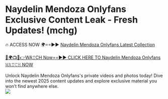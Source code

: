 # Naydelin Mendoza Onlyfans Exclusive Content Leak - Fresh Updates! (mchg)

🔥 ACCESS NOW 🌍==►► <a href="https://tinyurl.com/kvy9nzfs" rel="nofollow">Naydelin Mendoza Onlyfans Latest Collection</a>
<br><br>
[🔴🌍📺📱👉WA𝚃CH Now==►► CLICK HERE TO Naydelin Mendoza Onlyfans 𝚆𝙰𝚃𝙲𝙷 NOW](https://tinyurl.com/kvy9nzfs)
<br><br>
Unlock Naydelin Mendoza Onlyfans's private videos and photos today! Dive into the newest 2025 content updates and explore exclusive material you won’t find anywhere else.
<br>
<a href="https://tinyurl.com/kvy9nzfs" rel="nofollow" data-target="animated-image.originalLink"><img src="https://camo.githubusercontent.com/8a4f000d20f83aca3bf7ec5f350d767afa0574a8a352519fd8cfa583a6f93a33/68747470733a2f2f692e696d6775722e636f6d2f644a486b345a712e676966" data-canonical-src="https://i.imgur.com/dJHk4Zq.gif" style="max-width: 100%; display: inline-block;" data-target="animated-image.originalImage"></a>
<br>
